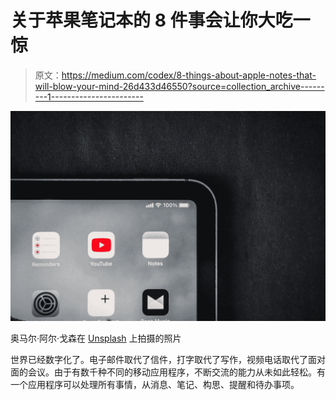 # 关于苹果笔记本的 8 件事会让你大吃一惊

> 原文：<https://medium.com/codex/8-things-about-apple-notes-that-will-blow-your-mind-26d433d46550?source=collection_archive---------1----------------------->

![](img/943dab91c15b3ad9e7c795cbb50bd55f.png)

奥马尔·阿尔·戈森在 [Unsplash](https://unsplash.com?utm_source=medium&utm_medium=referral) 上拍摄的照片

世界已经数字化了。电子邮件取代了信件，打字取代了写作，视频电话取代了面对面的会议。由于有数千种不同的移动应用程序，不断交流的能力从未如此轻松。有一个应用程序可以处理所有事情，从消息、笔记、构思、提醒和待办事项。